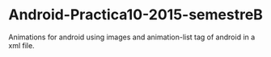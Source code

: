 # Android-Practica10-2015-semestreB
Animations for android using images and animation-list tag of android in a xml file.
